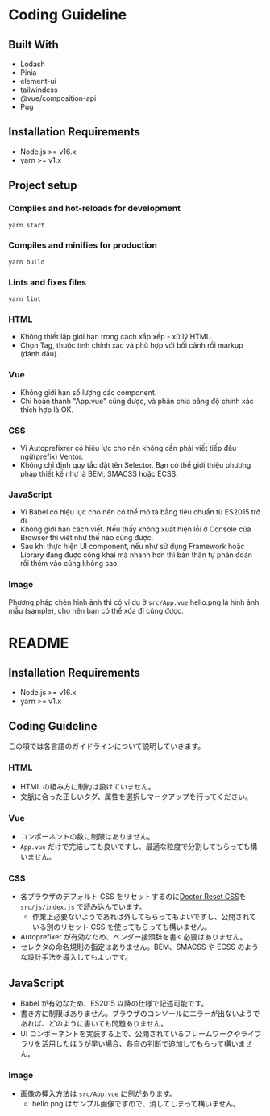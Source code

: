 # Coding Guideline

## Built With
- Lodash
- Pinia
- element-ui
- tailwindcss
- @vue/composition-api
- Pug

## Installation Requirements

- Node.js >= v16.x
- yarn >= v1.x

## Project setup
### Compiles and hot-reloads for development
```
yarn start
```

### Compiles and minifies for production
```
yarn build
```

### Lints and fixes files
```
yarn lint
```

### HTML
- Không thiết lập giới hạn trong cách xắp xếp - xử lý HTML.
- Chọn Tag, thuộc tính chính xác và phù hợp với bối cảnh rồi markup (đánh dấu).

### Vue
- Không giới hạn số lượng các component.
- Chỉ hoàn thành "App.vue" cũng được, và phân chia bằng độ chính xác thích hợp là OK.

### CSS
- Vì Autoprefixrer có hiệu lực cho nên không cần phải viết tiếp đầu ngữ(prefix) Ventor.
- Không chỉ định quy tắc đặt tên Selector. Bạn có thể giới thiệu phương pháp thiết kế như là BEM, SMACSS hoặc ECSS.

### JavaScript
- Vì Babel có hiệu lực cho nên có thể mô tả bằng tiêu chuẩn từ ES2015 trở đi.
- Không giới hạn cách viết. Nếu thấy không xuất hiện lỗi ở Console của Browser thì viết như thế nào cũng được.
- Sau khi thực hiện UI component, nếu như sử dụng Framework hoặc Library đang được công khai mà nhanh hơn thì bản thân tự phán đoán rồi thêm vào cũng không sao.

### Image
Phương pháp chèn hình ảnh thì có ví dụ ở `src/App.vue`
hello.png là hình ảnh mẫu (sample), cho nên bạn có thể xóa đi cũng được.

# README

## Installation Requirements

- Node.js >= v16.x
- yarn >= v1.x

## Coding Guideline

この項では各言語のガイドラインについて説明していきます。

### HTML

- HTML の組み方に制約は設けていません。
- 文脈に合った正しいタグ、属性を選択しマークアップを行ってください。

### Vue

- コンポーネントの数に制限はありません。
- `App.vue` だけで完結しても良いですし、最適な粒度で分割してもらっても構いません。

### CSS

- 各ブラウザのデフォルト CSS をリセットするのに[Doctor Reset CSS](http://html5doctor.com/html-5-reset-stylesheet/)を `src/js/index.js` で読み込んでいます。
    - 作業上必要ないようであれば外してもらってもよいですし、公開されている別のリセット CSS を使ってもらっても構いません。
- Autoprefixer が有効なため、ベンダー接頭辞を書く必要はありません。
- セレクタの命名規則の指定はありません。BEM、SMACSS や ECSS のような設計手法を導入してもよいです。

## JavaScript

- Babel が有効なため、ES2015 以降の仕様で記述可能です。
- 書き方に制限はありません。ブラウザのコンソールにエラーが出ないようであれば、どのように書いても問題ありません。
- UI コンポーネントを実装する上で、公開されているフレームワークやライブラリを活用したほうが早い場合、各自の判断で追加してもらって構いません。

### Image

- 画像の挿入方法は `src/App.vue` に例があります。
    - hello.png はサンプル画像ですので、消してしまって構いません。
